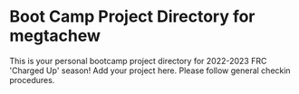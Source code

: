# Boot Camp Project Directory for megtachew
This is your personal bootcamp project directory for 2022-2023 FRC 'Charged Up' season!  Add your project here.  Please follow general checkin procedures.
